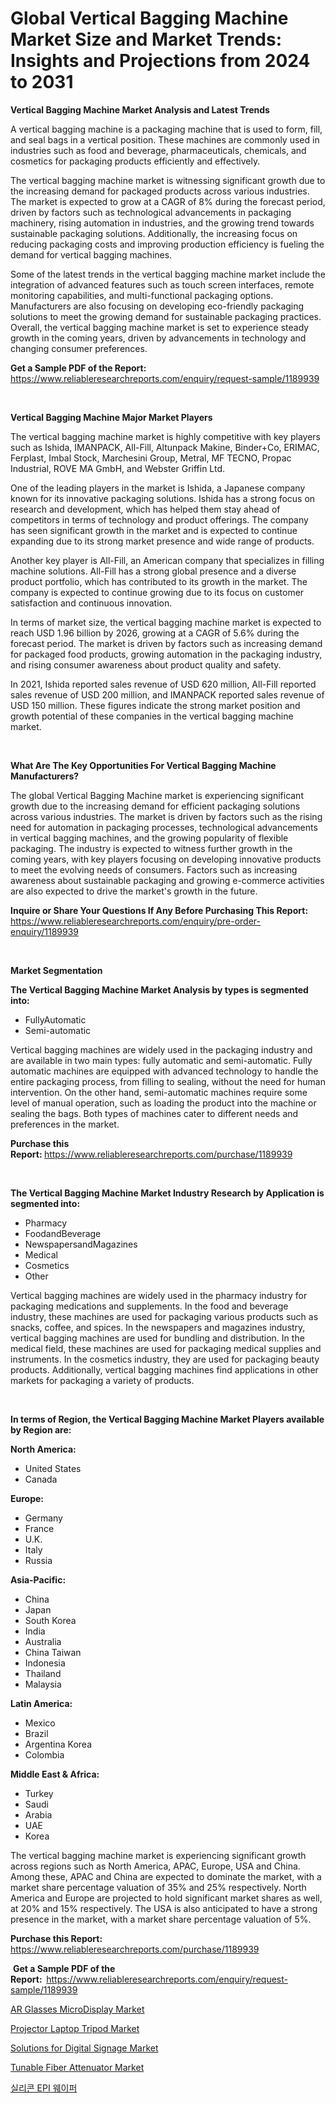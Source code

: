 <p><h1>Global Vertical Bagging Machine Market Size and Market Trends: Insights and Projections from 2024 to 2031</h1></p><p><strong>Vertical Bagging Machine Market Analysis and Latest Trends</strong></p>
<p><p>A vertical bagging machine is a packaging machine that is used to form, fill, and seal bags in a vertical position. These machines are commonly used in industries such as food and beverage, pharmaceuticals, chemicals, and cosmetics for packaging products efficiently and effectively.</p><p>The vertical bagging machine market is witnessing significant growth due to the increasing demand for packaged products across various industries. The market is expected to grow at a CAGR of 8% during the forecast period, driven by factors such as technological advancements in packaging machinery, rising automation in industries, and the growing trend towards sustainable packaging solutions. Additionally, the increasing focus on reducing packaging costs and improving production efficiency is fueling the demand for vertical bagging machines.</p><p>Some of the latest trends in the vertical bagging machine market include the integration of advanced features such as touch screen interfaces, remote monitoring capabilities, and multi-functional packaging options. Manufacturers are also focusing on developing eco-friendly packaging solutions to meet the growing demand for sustainable packaging practices. Overall, the vertical bagging machine market is set to experience steady growth in the coming years, driven by advancements in technology and changing consumer preferences.</p></p>
<p><strong>Get a Sample PDF of the Report:&nbsp;</strong> <a href="https://www.reliableresearchreports.com/enquiry/request-sample/1189939">https://www.reliableresearchreports.com/enquiry/request-sample/1189939</a></p>
<p>&nbsp;</p>
<p><strong>Vertical Bagging Machine Major Market Players</strong></p>
<p><p>The vertical bagging machine market is highly competitive with key players such as Ishida, IMANPACK, All-Fill, Altunpack Makine, Binder+Co, ERIMAC, Ferplast, Imbal Stock, Marchesini Group, Metral, MF TECNO, Propac Industrial, ROVE MA GmbH, and Webster Griffin Ltd.</p><p>One of the leading players in the market is Ishida, a Japanese company known for its innovative packaging solutions. Ishida has a strong focus on research and development, which has helped them stay ahead of competitors in terms of technology and product offerings. The company has seen significant growth in the market and is expected to continue expanding due to its strong market presence and wide range of products.</p><p>Another key player is All-Fill, an American company that specializes in filling machine solutions. All-Fill has a strong global presence and a diverse product portfolio, which has contributed to its growth in the market. The company is expected to continue growing due to its focus on customer satisfaction and continuous innovation.</p><p>In terms of market size, the vertical bagging machine market is expected to reach USD 1.96 billion by 2026, growing at a CAGR of 5.6% during the forecast period. The market is driven by factors such as increasing demand for packaged food products, growing automation in the packaging industry, and rising consumer awareness about product quality and safety.</p><p>In 2021, Ishida reported sales revenue of USD 620 million, All-Fill reported sales revenue of USD 200 million, and IMANPACK reported sales revenue of USD 150 million. These figures indicate the strong market position and growth potential of these companies in the vertical bagging machine market.</p></p>
<p>&nbsp;</p>
<p><strong>What Are The Key Opportunities For Vertical Bagging Machine Manufacturers?</strong></p>
<p><p>The global Vertical Bagging Machine market is experiencing significant growth due to the increasing demand for efficient packaging solutions across various industries. The market is driven by factors such as the rising need for automation in packaging processes, technological advancements in vertical bagging machines, and the growing popularity of flexible packaging. The industry is expected to witness further growth in the coming years, with key players focusing on developing innovative products to meet the evolving needs of consumers. Factors such as increasing awareness about sustainable packaging and growing e-commerce activities are also expected to drive the market's growth in the future.</p></p>
<p><strong>Inquire or Share Your Questions If Any Before Purchasing This Report:</strong> <a href="https://www.reliableresearchreports.com/enquiry/pre-order-enquiry/1189939">https://www.reliableresearchreports.com/enquiry/pre-order-enquiry/1189939</a></p>
<p>&nbsp;</p>
<p><strong>Market Segmentation</strong></p>
<p><strong>The Vertical Bagging Machine Market Analysis by types is segmented into:</strong></p>
<p><ul><li>FullyAutomatic</li><li>Semi-automatic</li></ul></p>
<p><p>Vertical bagging machines are widely used in the packaging industry and are available in two main types: fully automatic and semi-automatic. Fully automatic machines are equipped with advanced technology to handle the entire packaging process, from filling to sealing, without the need for human intervention. On the other hand, semi-automatic machines require some level of manual operation, such as loading the product into the machine or sealing the bags. Both types of machines cater to different needs and preferences in the market.</p></p>
<p><strong>Purchase this Report:&nbsp;</strong><a href="https://www.reliableresearchreports.com/purchase/1189939">https://www.reliableresearchreports.com/purchase/1189939</a></p>
<p>&nbsp;</p>
<p><strong>The Vertical Bagging Machine Market Industry Research by Application is segmented into:</strong></p>
<p><ul><li>Pharmacy</li><li>FoodandBeverage</li><li>NewspapersandMagazines</li><li>Medical</li><li>Cosmetics</li><li>Other</li></ul></p>
<p><p>Vertical bagging machines are widely used in the pharmacy industry for packaging medications and supplements. In the food and beverage industry, these machines are used for packaging various products such as snacks, coffee, and spices. In the newspapers and magazines industry, vertical bagging machines are used for bundling and distribution. In the medical field, these machines are used for packaging medical supplies and instruments. In the cosmetics industry, they are used for packaging beauty products. Additionally, vertical bagging machines find applications in other markets for packaging a variety of products.</p></p>
<p>&nbsp;</p>
<p><strong>In terms of Region, the Vertical Bagging Machine Market Players available by Region are:</strong></p>
<p>
    <p> <strong> North America: </strong>
        <ul>
            <li>United States</li>
            <li>Canada</li>
        </ul>
        </p> 
    <p> <strong> Europe: </strong>
        <ul>
            <li>Germany</li>
            <li>France</li>
            <li>U.K.</li>
            <li>Italy</li>
            <li>Russia</li>
        </ul>
        </p> 
    <p> <strong> Asia-Pacific: </strong>
        <ul>
            <li>China</li>
            <li>Japan</li>
            <li>South Korea</li>
            <li>India</li>
            <li>Australia</li>
            <li>China Taiwan</li>
            <li>Indonesia</li>
            <li>Thailand</li>
            <li>Malaysia</li>
        </ul>
        </p> 
    <p> <strong> Latin America: </strong>
        <ul>
            <li>Mexico</li>
            <li>Brazil</li>
            <li>Argentina Korea</li>
            <li>Colombia</li>
        </ul>
        </p> 
    <p> <strong> Middle East & Africa: </strong>
        <ul>
            <li>Turkey</li>
            <li>Saudi</li>
            <li>Arabia</li>
            <li>UAE</li>
            <li>Korea</li>
        </ul>
    </p>
    </p>
<p><p>The vertical bagging machine market is experiencing significant growth across regions such as North America, APAC, Europe, USA and China. Among these, APAC and China are expected to dominate the market, with a market share percentage valuation of 35% and 25% respectively. North America and Europe are projected to hold significant market shares as well, at 20% and 15% respectively. The USA is also anticipated to have a strong presence in the market, with a market share percentage valuation of 5%.</p></p>
<p><strong>Purchase this Report: </strong><a href="https://www.reliableresearchreports.com/purchase/1189939">https://www.reliableresearchreports.com/purchase/1189939</a></p>
<p>&nbsp;<strong>Get a Sample PDF of the Report:&nbsp;&nbsp;</strong><a href="https://www.reliableresearchreports.com/enquiry/request-sample/1189939">https://www.reliableresearchreports.com/enquiry/request-sample/1189939</a></p>
<p><strong></strong></p>
<p><p><a href="https://view.publitas.com/reportprime-1/ar-glasses-microdisplay-market-size-growing-and-forecasted-for-period-from-2024-2031-and-provides-complete-market-analysis-of-this-market/">AR Glasses MicroDisplay Market</a></p><p><a href="https://faithful-glue-af3.notion.site/Insights-into-Projector-Laptop-Tripod-Market-Size-Analysing-Market-Share-Trends-and-Growth-from-2-f8672ac1a65d458db5a0088070a70505">Projector Laptop Tripod Market</a></p><p><a href="https://angry-finch-aaf.notion.site/Solutions-for-Digital-Signage-Market-Size-Share-Trends-Analysis-Report-By-Material-By-Type-By-E-0cedd4b25d1f476aae5058357071a468">Solutions for Digital Signage Market</a></p><p><a href="https://view.publitas.com/reportprime-1/tunable-fiber-attenuator-market-a-comprehensive-report-of-its-market-share-growth-trends-2024-2031/">Tunable Fiber Attenuator Market</a></p><p><a href="https://medium.com/@anamurno/%EC%8B%A4%EB%A6%AC%EC%BD%98-epi-%EC%9B%A8%EC%9D%B4%ED%8D%BC-%EC%8B%9C%EC%9E%A5-2031%EB%85%84%EA%B9%8C%EC%A7%80%EC%9D%98-%EC%84%B1%EA%B3%B5%EC%A0%81%EC%9D%B8-%EB%B9%84%EC%A6%88%EB%8B%88%EC%8A%A4-%EC%A0%84%EB%9E%B5%EC%9D%84-%EC%9C%84%ED%95%9C-%ED%95%B5%EC%8B%AC-%EC%9A%94%EC%86%8C-%EC%98%88%EC%B8%A1-4f73a2f62a37">실리콘 EPI 웨이퍼</a></p></p>